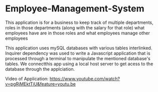 # Employee-Management-System

This application is for a business to keep track of multiple departments, roles in those departments (along with the salary for that role) what employees have are in those roles and what employees manage other employees

This application uses mySQL databases with various tables interlinked. Inquirer dependency was used to write a Javascript application that is processed through a terminal to manipulate the mentioned database's tables. We connectthis app using a local host server to get acess to the database through the applciation.

Video of Application: https://www.youtube.com/watch?v=pgRjMEktTiU&feature=youtu.be